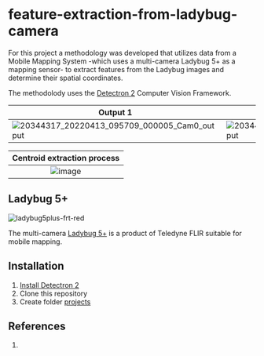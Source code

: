 # feature-extraction-from-ladybug-camera
For this project a methodology was developed that utilizes data from a Mobile Mapping System -which uses a multi-camera Ladybug 5+ as a mapping sensor- to extract features from the Ladybug images and determine their spatial coordinates.

The methodolody uses the [Detectron 2](https://github.com/facebookresearch/detectron2) Computer Vision Framework.

Output 1 | Output 2
---|--- 
![20344317_20220413_095709_000005_Cam0_output](https://github.com/GElpida/feature-extraction-from-ladybug-camera/assets/162966788/8d0d418e-ae61-4b1e-bdcf-d14cfb379736) | ![20344317_20220413_095709_000007_Cam1_output](https://github.com/GElpida/feature-extraction-from-ladybug-camera/assets/162966788/c644c7d6-a202-49ce-b058-ef8507033075)

Centroid extraction process |
:---: |
![image](https://github.com/GElpida/feature-extraction-from-ladybug-camera/assets/162966788/4237f4b4-6ae3-4bc9-8961-5c7f0627c357) |

## Ladybug 5+
![ladybug5plus-frt-red](https://github.com/GElpida/feature-extraction-from-ladybug-camera/assets/162966788/83de8cfa-3f98-4303-8c37-20e5e7db9a97)

The multi-camera [Ladybug 5+](https://www.flir.com/products/ladybug5plus/?vertical=machine+vision&segment=iis) is a product of Teledyne FLIR suitable for mobile mapping.

## Installation 
1. [Install Detectron 2](https://haroonshakeel.medium.com/detectron2-setup-on-windows-10-and-linux-407e5382df1)
2. Clone this repository
3. Create folder [projects](projects.md)

## References
1. 
